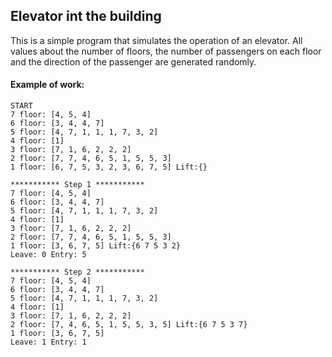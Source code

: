 ## Elevator int the building
This is a simple program that simulates the operation of an elevator. All values about the number of floors, the number of passengers on each floor and the direction of the passenger are generated randomly.

#### Example of work:
```
START
7 floor: [4, 5, 4]
6 floor: [3, 4, 4, 7]
5 floor: [4, 7, 1, 1, 1, 7, 3, 2]
4 floor: [1]
3 floor: [7, 1, 6, 2, 2, 2]
2 floor: [7, 7, 4, 6, 5, 1, 5, 5, 3]
1 floor: [6, 7, 5, 3, 2, 3, 6, 7, 5] Lift:{}

*********** Step 1 ***********
7 floor: [4, 5, 4]
6 floor: [3, 4, 4, 7]
5 floor: [4, 7, 1, 1, 1, 7, 3, 2]
4 floor: [1]
3 floor: [7, 1, 6, 2, 2, 2]
2 floor: [7, 7, 4, 6, 5, 1, 5, 5, 3]
1 floor: [3, 6, 7, 5] Lift:{6 7 5 3 2}
Leave: 0 Entry: 5

*********** Step 2 ***********
7 floor: [4, 5, 4]
6 floor: [3, 4, 4, 7]
5 floor: [4, 7, 1, 1, 1, 7, 3, 2]
4 floor: [1]
3 floor: [7, 1, 6, 2, 2, 2]
2 floor: [7, 4, 6, 5, 1, 5, 5, 3, 5] Lift:{6 7 5 3 7}
1 floor: [3, 6, 7, 5]
Leave: 1 Entry: 1
```
